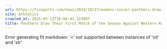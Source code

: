 ```yaml
---
url: https://fiusports.com/news/2024/10/27/womens-soccer-panthers-draw-their-first-match-of-the-season-against-western-kentucky.aspx
site: Athletics
crawled_at: 2025-05-13T10:04:43.323907
title: Panthers Draw Their First Match of the Season Against Western Kentucky - FIU Athletics
---
```


Error generating fit markdown: '<' not supported between instances of 'int' and 'str'
